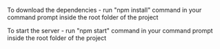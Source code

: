 To download the dependencies
    - run "npm install" command in your command prompt inside the root folder of the project

To start the server
    - run "npm start" command in your command prompt inside the root folder of the project